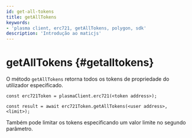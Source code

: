 ```yaml
---
id: get-all-tokens
title: getAllTokens
keywords:
- 'plasma client, erc721, getAllTokens, polygon, sdk'
description: 'Introdução ao maticjs'
---
```


# getAllTokens {#getalltokens}

O método `getAllTokens` retorna todos os tokens de propriedade do utilizador especificado.

```
const erc721Token = plasmaClient.erc721(<token address>);

const result = await erc721Token.getAllTokens(<user address>, <limit>);

```

Também pode limitar os tokens especificando um valor limite no segundo parâmetro.
